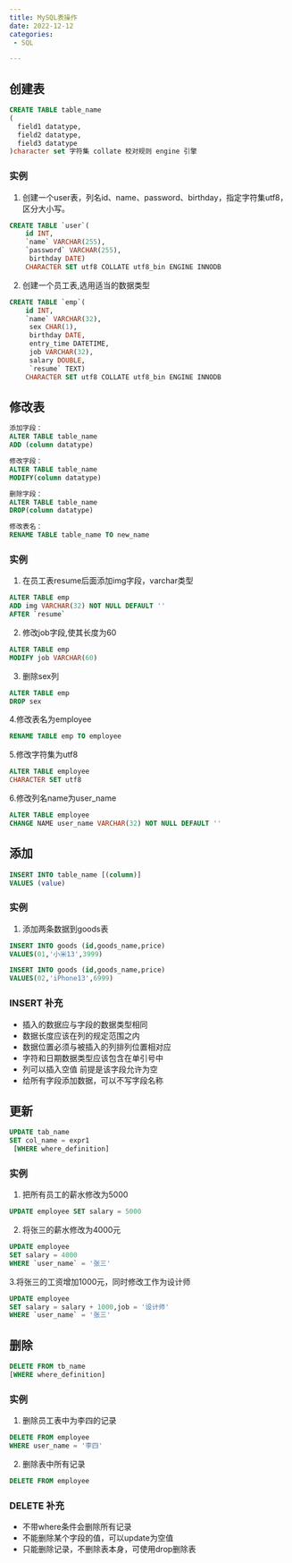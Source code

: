 ```yaml
---
title: MySQL表操作
date: 2022-12-12
categories:
 - SQL

---
```

<!-- more -->

## 创建表

```sql
CREATE TABLE table_name
(
  field1 datatype,
  field2 datatype,
  field3 datatype
)character set 字符集 collate 校对规则 engine 引擎
```

### 实例
1. 创建一个user表，列名id、name、password、birthday，指定字符集utf8，区分大小写。
```sql
CREATE TABLE `user`(
	id INT,
	`name` VARCHAR(255),
	`password` VARCHAR(255),
	 birthday DATE)
	CHARACTER SET utf8 COLLATE utf8_bin ENGINE INNODB
```
2. 创建一个员工表,选用适当的数据类型
```sql
CREATE TABLE `emp`(
	id INT,
	`name` VARCHAR(32),
	 sex CHAR(1),
	 birthday DATE,
	 entry_time DATETIME,
	 job VARCHAR(32),
	 salary DOUBLE,
	 `resume` TEXT)
	CHARACTER SET utf8 COLLATE utf8_bin ENGINE INNODB
```

## 修改表
```sql
添加字段：
ALTER TABLE table_name 
ADD (column datatype)

修改字段：
ALTER TABLE table_name 
MODIFY(column datatype)

删除字段：
ALTER TABLE table_name 
DROP(column datatype)

修改表名：
RENAME TABLE table_name TO new_name
```

### 实例
1. 在员工表resume后面添加img字段，varchar类型
```sql
ALTER TABLE emp 
ADD img VARCHAR(32) NOT NULL DEFAULT ''
AFTER `resume`
```
2. 修改job字段,使其长度为60
```sql
ALTER TABLE emp 
MODIFY job VARCHAR(60)
```
3. 删除sex列
```sql
ALTER TABLE emp 
DROP sex
```
4.修改表名为employee
```sql
RENAME TABLE emp TO employee
```
5.修改字符集为utf8
```sql
ALTER TABLE employee
CHARACTER SET utf8
```
6.修改列名name为user_name
```sql
ALTER TABLE employee 
CHANGE NAME user_name VARCHAR(32) NOT NULL DEFAULT ''
```

## 添加
```sql
INSERT INTO table_name [(column)]
VALUES (value)
```

### 实例
1. 添加两条数据到goods表
```sql
INSERT INTO goods (id,goods_name,price) 
VALUES(01,'小米13',3999)

INSERT INTO goods (id,goods_name,price) 
VALUES(02,'iPhone13',6999)
```
### INSERT 补充

- 插入的数据应与字段的数据类型相同
- 数据长度应该在列的规定范围之内
- 数据位置必须与被插入的列排列位置相对应
- 字符和日期数据类型应该包含在单引号中
- 列可以插入空值 前提是该字段允许为空
- 给所有字段添加数据，可以不写字段名称

## 更新
```sql
UPDATE tab_name
SET col_name = expr1
 [WHERE where_definition]
```
### 实例
1. 把所有员工的薪水修改为5000
```sql
UPDATE employee SET salary = 5000
```
2. 将张三的薪水修改为4000元
```sql
UPDATE employee
SET salary = 4000
WHERE `user_name` = '张三'
```
3.将张三的工资增加1000元，同时修改工作为设计师
```sql
UPDATE employee
SET salary = salary + 1000,job = '设计师'
WHERE `user_name` = '张三'
```

## 删除
```sql
DELETE FROM tb_name
[WHERE where_definition]
```

### 实例
1. 删除员工表中为李四的记录
```sql
DELETE FROM employee
WHERE user_name = '李四'
```
2. 删除表中所有记录
```sql
DELETE FROM employee
```
### DELETE 补充
- 不带where条件会删除所有记录
- 不能删除某个字段的值，可以update为空值
- 只能删除记录，不删除表本身，可使用drop删除表